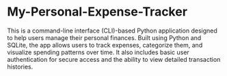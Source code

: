 # My-Personal-Expense-Tracker
This is a command-line interface (CLI)-based Python application designed to help users manage their personal finances. Built using Python and SQLite, the app allows users to track expenses, categorize them, and visualize spending patterns over time. It also includes basic user authentication for secure access and the ability to view detailed transaction histories.
